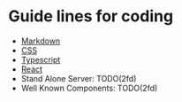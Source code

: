 # Guide lines for coding

- [Markdown](./markdown.md)
- [CSS](./css.md)
- [Typescript](./typescript.md)
- [React](./react.md)
- Stand Alone Server: TODO(2fd)
- Well Known Components: TODO(2fd)
